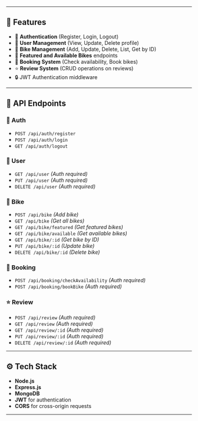 
---

## 🚀 Features

- 🔐 **Authentication** (Register, Login, Logout)
- 👤 **User Management** (View, Update, Delete profile)
- 🛵 **Bike Management** (Add, Update, Delete, List, Get by ID)
- 🌟 **Featured and Available Bikes** endpoints
- 📅 **Booking System** (Check availability, Book bikes)
- ⭐ **Review System** (CRUD operations on reviews)
- 🔒 JWT Authentication middleware

---

## 🧪 API Endpoints

### 🔑 Auth
- `POST /api/auth/register`
- `POST /api/auth/login`
- `GET /api/auth/logout`

### 👤 User
- `GET /api/user` *(Auth required)*
- `PUT /api/user` *(Auth required)*
- `DELETE /api/user` *(Auth required)*

### 🛵 Bike
- `POST /api/bike` *(Add bike)*
- `GET /api/bike` *(Get all bikes)*
- `GET /api/bike/featured` *(Get featured bikes)*
- `GET /api/bike/available` *(Get available bikes)*
- `GET /api/bike/:id` *(Get bike by ID)*
- `PUT /api/bike/:id` *(Update bike)*
- `DELETE /api/bike/:id` *(Delete bike)*

### 📅 Booking
- `POST /api/booking/checkAvailability` *(Auth required)*
- `POST /api/booking/bookBike` *(Auth required)*

### ⭐ Review
- `POST /api/review` *(Auth required)*
- `GET /api/review` *(Auth required)*
- `GET /api/review/:id` *(Auth required)*
- `PUT /api/review/:id` *(Auth required)*
- `DELETE /api/review/:id` *(Auth required)*

---

## ⚙️ Tech Stack

- **Node.js**
- **Express.js**
- **MongoDB** 
- **JWT** for authentication
- **CORS** for cross-origin requests

---
